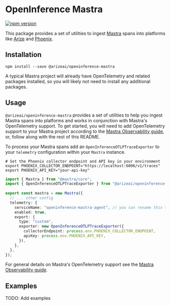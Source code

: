 # OpenInference Mastra

[![npm version](https://badge.fury.io/js/@arizeai%2Fopeninference-mastra.svg)](https://badge.fury.io/js/@arizeai%2Fopeninference-mastra)

This package provides a set of utilities to ingest [Mastra](https://github.com/mastra-ai/mastra) spans into platforms like [Arize](https://arize.com/) and [Phoenix](https://phoenix.arize.com/).

## Installation

```shell
npm install --save @arizeai/openinference-mastra
```

A typical Mastra project will already have OpenTelemetry and related packages installed, so you will likely not need to install any additional packages.

## Usage

`@arizeai/openinference-mastra` provides a set of utilities to help you ingest Mastra spans into platforms and works in conjunction with Mastra's OpenTelemetry support. To get started, you will need to add OpenTelemetry support to your Mastra project according to the [Mastra Observability guide](https://mastra.ai/en/reference/observability/providers), or, follow along with the rest of this README.

To process your Mastra spans add an `OpenInferenceOTLPTraceExporter` to your `telemetry` configuration within your `Mastra` instance.

```shell
# Set the Phoenix collector endpoint and API key in your environment
export PHOENIX_COLLECTOR_ENDPOINT="https://localhost:6006/v1/traces"
export PHOENIX_API_KEY="your-api-key"
```

```typescript
import { Mastra } from "@mastra/core";
import { OpenInferenceOTLPTraceExporter } from "@arizeai/openinference-mastra";
 
export const mastra = new Mastra({
  // ... other config
  telemetry: {
    serviceName: "openinference-mastra-agent", // you can rename this to whatever you want to appear in the Phoenix UI
    enabled: true,
    export: {
      type: "custom",
      exporter: new OpenInferenceOTLPTraceExporter({
        collectorEndpoint: process.env.PHOENIX_COLLECTOR_ENDPOINT,
        apiKey: process.env.PHOENIX_API_KEY,
      }),
    },
  },
});
```

For general details on Mastra's OpenTelemetry support see the [Mastra Observability guide](https://mastra.ai/en/docs/observability/tracing).

## Examples

TODO: Add examples